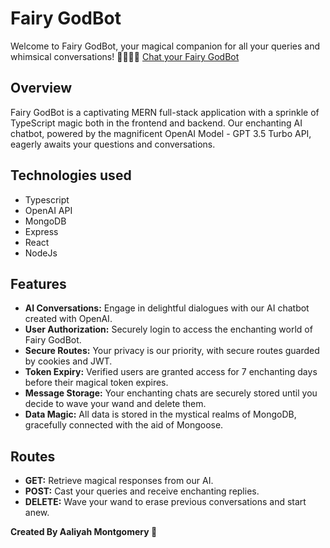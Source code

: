 # Fairy GodBot

Welcome to Fairy GodBot, your magical companion for all your queries and whimsical conversations! 🧚🏾‍♀️✨ [Chat your Fairy GodBot]()

## Overview

Fairy GodBot is a captivating MERN full-stack application with a sprinkle of TypeScript magic both in the frontend and backend. Our enchanting AI chatbot, powered by the magnificent OpenAI Model - GPT 3.5 Turbo API, eagerly awaits your questions and conversations.

## Technologies used

-   Typescript
-   OpenAI API
-   MongoDB
-   Express
-   React
-   NodeJs

## Features

-   **AI Conversations:** Engage in delightful dialogues with our AI chatbot created with OpenAI.
-   **User Authorization:** Securely login to access the enchanting world of Fairy GodBot.
-   **Secure Routes:** Your privacy is our priority, with secure routes guarded by cookies and JWT.
-   **Token Expiry:** Verified users are granted access for 7 enchanting days before their magical token expires.
-   **Message Storage:** Your enchanting chats are securely stored until you decide to wave your wand and delete them.
-   **Data Magic:** All data is stored in the mystical realms of MongoDB, gracefully connected with the aid of Mongoose.

## Routes

-   **GET:** Retrieve magical responses from our AI.
-   **POST:** Cast your queries and receive enchanting replies.
-   **DELETE:** Wave your wand to erase previous conversations and start anew.

**Created By Aaliyah Montgomery 💜**

